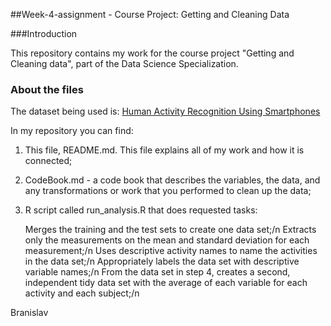 
##Week-4-assignment - Course Project: Getting and Cleaning Data

###Introduction

This repository contains my work for the course project  "Getting and Cleaning data", part of the Data Science Specialization.

### About the files 
The dataset being used is: [Human Activity Recognition Using Smartphones](http://archive.ics.uci.edu/ml/datasets/Human+Activity+Recognition+Using+Smartphones)

In my repository you can find: 

1. This file, README.md. This file explains all of my work and how it is connected;

2. CodeBook.md - a code book that describes the variables, the data, and any transformations or work that you performed to clean up the data;

3. R script called run_analysis.R that does requested tasks: 

    Merges the training and the test sets to create one data set;/n
    Extracts only the measurements on the mean and standard deviation for each measurement;/n
    Uses descriptive activity names to name the activities in the data set;/n
    Appropriately labels the data set with descriptive variable names;/n
    From the data set in step 4, creates a second, independent tidy data set with the average of each variable for each activity and each subject;/n

Branislav
